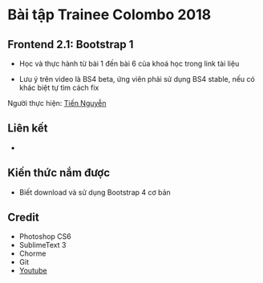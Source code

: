 # Bài tập Trainee Colombo 2018

## Frontend 2.1: Bootstrap 1

* Học và thực hành từ bài 1 đến bài 6 của khoá học trong link tài liệu

* Lưu ý trên video là BS4 beta, ứng viên phải sử dụng BS4 stable, nếu có khác biệt tự tìm cách fix

Người thực hiện: [ Tiến Nguyễn ](https://github.com/tiennguyen98)

## Liên kết

* []()

## Kiến thức nắm được
* Biết download và sử dụng Bootstrap 4 cơ bản

## Credit
* Photoshop CS6
* SublimeText 3
* Chorme
* Git
* [Youtube](https://www.youtube.com/watch?v=a4tbhwMGSPQ&list=PLUoqTnNH-2XyNhhLuYrrmrmV46jVw6RHF&index=4)
